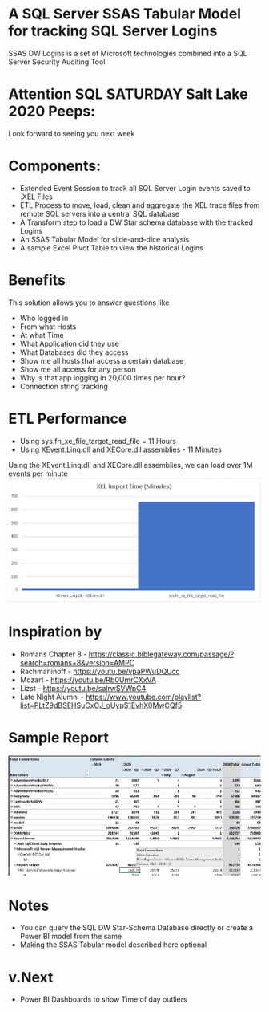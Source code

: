 <h1>A SQL Server SSAS Tabular Model for tracking SQL Server Logins</h1>
SSAS DW Logins is a set of Microsoft technologies combined into a SQL Server Security Auditing Tool<br>

# Attention SQL SATURDAY  Salt Lake 2020 Peeps:
Look forward to seeing you next week

# Components:
* Extended Event Session to track all SQL Server Login events saved to .XEL Files
* ETL Process to move, load, clean and aggregate the XEL trace files from remote SQL servers into a central SQL database
* A Transform step to load a DW Star schema database with the tracked Logins
* An SSAS Tabular Model for slide-and-dice analysis
* A sample Excel Pivot Table to view the historical Logins

# Benefits
This solution allows you to answer questions like
* Who logged in
* From what Hosts
* At what Time
* What Application did they use
* What Databases did they access
* Show me all hosts that access a certain database
* Show me all access for any person
* Why is that app logging in 20,000 times per hour?
* Connection string tracking

# ETL Performance
* Using sys.fn_xe_file_target_read_file = 11 Hours
* Using XEvent.Linq.dll and XECore.dll assemblies - 11 Minutes

Using the XEvent.Linq.dll and XECore.dll assemblies, we can load over 1M events per minute
![alt text](https://raw.githubusercontent.com/gwalkey/SSAS_DW_Logins/master/Import_Library_Comparison.jpg)

# Inspiration by
* Romans Chapter 8 - https://classic.biblegateway.com/passage/?search=romans+8&version=AMPC
* Rachmaninoff - https://youtu.be/vpaPWuDQUcc
* Mozart - https://youtu.be/Rb0UmrCXxVA
* Lizst - https://youtu.be/salrwSVWpC4
* Late Night Alumni - https://www.youtube.com/playlist?list=PLtZ9dBSEHSuCxOJ_oUypS1EvhX0MwCQf5

# Sample Report
![alt text](https://raw.githubusercontent.com/gwalkey/SSAS_DW_Logins/master/DW_Logins_Excel_Model.jpg)

# Notes
* You can query the SQL DW Star-Schema Database directly or create a Power BI model from the same
* Making the SSAS Tabular model described here optional

# v.Next
* Power BI Dashboards to show Time of day outliers
